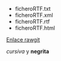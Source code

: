 
* ficheroRTF.txt 
* ficheroRTF.xml
* ficheroRTF.rtf
* ficheroRTF.html

[Enlace rawgit](https://rawgit.com/AlexJV/LMSGI01/master/ficheroFTFprueba.html)

_cursiva_ y **negrita**
